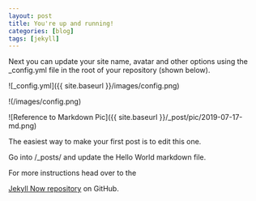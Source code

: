 ```yaml
---
layout: post
title: You're up and running!
categories: [blog]
tags: [jekyll]
---
```


Next you can update your site name, avatar and other options using the _config.yml file in the root of your repository (shown below).

![_config.yml]({{ site.baseurl }}/images/config.png)

!(/images/config.png)

![Reference to Markdown Pic]({{ site.baseurl }}/_post/pic/2019-07-17-md.png)

The easiest way to make your first post is to edit this one.

Go into /_posts/ and update the Hello World markdown file.

For more instructions head over to the

[Jekyll Now repository](https://github.com/barryclark/jekyll-now) on GitHub.

